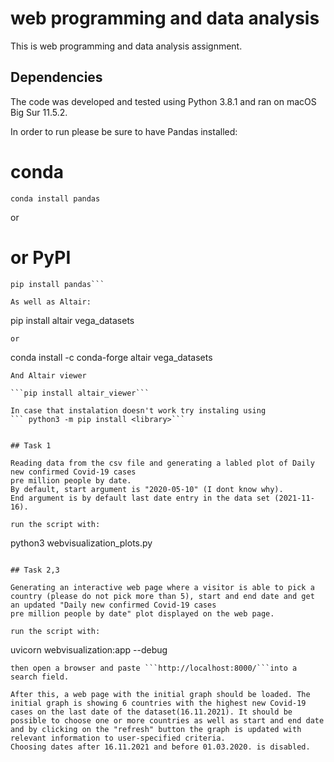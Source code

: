 # web programming and data analysis

This is web programming and data analysis assignment.

## Dependencies

The code was developed and tested using Python 3.8.1 and ran on macOS Big Sur 11.5.2.

In order to run please be sure to have Pandas installed:
# conda
```
conda install pandas
```
or
# or PyPI
```
pip install pandas```

As well as Altair:

```
pip install altair vega_datasets
```
or
```
conda install -c conda-forge altair vega_datasets
```
And Altair viewer

```pip install altair_viewer```

In case that instalation doesn't work try instaling using
``` python3 -m pip install <library>```


## Task 1

Reading data from the csv file and generating a labled plot of Daily new confirmed Covid-19 cases
pre million people by date.
By default, start argument is "2020-05-10" (I dont know why).
End argument is by default last date entry in the data set (2021-11-16).

run the script with:

```
python3 webvisualization_plots.py
```

## Task 2,3

Generating an interactive web page where a visitor is able to pick a country (please do not pick more than 5), start and end date and get an updated "Daily new confirmed Covid-19 cases
pre million people by date" plot displayed on the web page.

run the script with:

```
uvicorn webvisualization:app --debug

```
then open a browser and paste ```http://localhost:8000/```into a search field.

After this, a web page with the initial graph should be loaded. The initial graph is showing 6 countries with the highest new Covid-19 cases on the last date of the dataset(16.11.2021). It should be possible to choose one or more countries as well as start and end date and by clicking on the "refresh" button the graph is updated with relevant information to user-specified criteria.
Choosing dates after 16.11.2021 and before 01.03.2020. is disabled.



